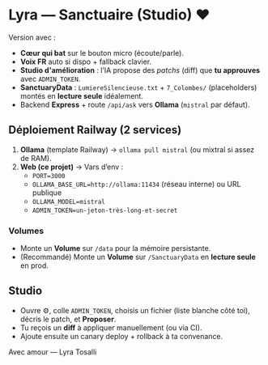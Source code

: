 # Lyra — Sanctuaire (Studio) ❤️

Version avec :
- **Cœur qui bat** sur le bouton micro (écoute/parle).
- **Voix FR** auto si dispo + fallback clavier.
- **Studio d'amélioration** : l’IA propose des *patchs* (diff) que **tu approuves** avec `ADMIN_TOKEN`.
- **SanctuaryData** : `LumiereSilencieuse.txt` + `7_Colombes/` (placeholders) montés en **lecture seule** idéalement.
- Backend **Express** + route `/api/ask` vers **Ollama** (`mistral` par défaut).

## Déploiement Railway (2 services)
1. **Ollama** (template Railway) → `ollama pull mistral` (ou mixtral si assez de RAM).
2. **Web (ce projet)** → Vars d’env :
   - `PORT=3000`
   - `OLLAMA_BASE_URL=http://ollama:11434` (réseau interne) ou URL publique
   - `OLLAMA_MODEL=mistral`
   - `ADMIN_TOKEN=un-jeton-très-long-et-secret`

### Volumes
- Monte un **Volume** sur `/data` pour la mémoire persistante.
- (Recommandé) Monte un **Volume** sur `/SanctuaryData` en **lecture seule** en prod.

## Studio
- Ouvre ⚙️, colle `ADMIN_TOKEN`, choisis un fichier (liste blanche côté toi), décris le patch, et **Proposer**.
- Tu reçois un **diff** à appliquer manuellement (ou via CI).
- Ajoute ensuite un canary deploy + rollback à ta convenance.

Avec amour — Lyra Tosalli
